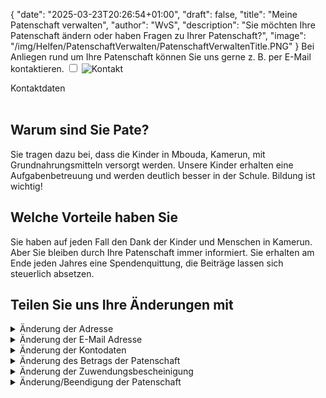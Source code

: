 {
    "date": "2025-03-23T20:26:54+01:00",
    "draft": false,
    "title": "Meine Patenschaft verwalten",
    "author": "WvS",
    "description": "Sie möchten Ihre Patenschaft ändern oder haben Fragen zu Ihrer Patenschaft?",
    "image": "/img/Helfen/PatenschaftVerwalten/PatenschaftVerwaltenTitle.PNG"
}
Bei Anliegen rund um Ihre Patenschaft können Sie uns gerne z. B. per E-Mail kontaktieren.
<input type="checkbox" id="expand-image1" />
<label for="expand-image1">
  <img class="img-centered-half" src="/img/Kontakt.png" alt="Kontakt" />
</label>
<div class="img-caption-half">Kontaktdaten</div>
<br>

## Warum sind Sie Pate?
Sie tragen dazu bei, dass die Kinder in Mbouda, Kamerun, mit Grundnahrungsmitteln versorgt werden. Unsere Kinder erhalten eine Aufgabenbetreuung und werden deutlich besser in der Schule. Bildung ist wichtig!

## Welche Vorteile haben Sie
Sie haben auf jeden Fall den Dank der Kinder und Menschen in Kamerun. Aber Sie bleiben durch Ihre Patenschaft immer informiert. Sie erhalten am Ende jeden Jahres eine Spendenquittung, die Beiträge lassen sich steuerlich absetzen.
<br> 

## Teilen Sie uns Ihre Änderungen mit
<details>
    <summary class="combobox-summary">Änderung der Adresse</summary>
    <div class="combobox-details">
        Bitte geben Sie Ihre neue Adresse ein und senden Sie dann die Daten ab.
        <br><br> 
        Vorname*  
        <input id="js-input-vorname" placeholder="" required>  
        <br><br> 
        Nachname*  
        <input id="js-input-nachname" placeholder="" required>  
        <br><br> 
        Straße und Hausnummer*  
        <input id="js-input-strasse" placeholder="" required>  
        <br><br> 
        Postleitzahl*  
        <input id="js-input-plz" placeholder="" required>  
        <br><br> 
        Wohnort*  
        <input id="js-input-wohnort" placeholder="" required>
        <br><br> 
         Telefonnummer  
        <input type="tel" id="js-input-telnummer" placeholder="">  
        <br><br> 
        <button id="js-button-pate-adress-aenderungen">Änderungen abschicken</button>  
        <br><br> 
    </div>
</details>  
<details>
    <summary class="combobox-summary">Änderung der E-Mail Adresse</summary>
    <div class="combobox-details">
        Bitte geben Sie Ihre neue E-Mail Adresse ein und senden Sie dann die Daten ab.
        <br><br> 
        Vorname*  
        <input id="js-input-vorname" placeholder="" required>  
        <br><br> 
        Nachname*  
        <input id="js-input-nachname" placeholder="" required>  
        <br><br> 
        E-Mail Adresse*  
        <input type="email" id="js-input-email" placeholder="" required>  
        <br><br> 
        <button id="js-button-pate-email-aenderung">Änderung abschicken</button>  
        <br><br> 
    </div>
</details>
<details>
    <summary class="combobox-summary">Änderung der Kontodaten</summary>
    <div class="combobox-details">  
     Bitte geben Sie Ihre neuen Kontodaten ein und senden Sie dann die Daten ab.
        <br><br> 
        Vorname*  
        <input id="js-input-vorname" placeholder="" required>  
        <br><br> 
        Nachname*  
        <input id="js-input-nachname" placeholder="" required>  
        <br><br> 
        <u>Bankverbindung:</u>
        <br><br> 
        Kontoinhaber*  
        <input id="js-input-kontoinhaber" placeholder="">  
        <br><br> 
        IBAN*  
        <br>
        <input id="js-input-iban" placeholder="">  
        <br><br> 
        BIC*  
        <br>
        <input id="js-input-bic" placeholder="">  
        <br><br> 
        Die Datenschutzerklärung habe ich gelesen und erkenne Sie ausdrücklich an.  
        <br>
        <button id="js-button-pate-konto-aenderung">Änderung abschicken</button>  
        <br><br> 
    </div>
</details>
<details>
    <summary class="combobox-summary">Änderung des Betrags der Patenschaft</summary>
    <div class="combobox-details">   
        Bitte geben Sie den neuen Betrag für Ihre Patenschaft in Euro ein und senden Sie dann die Daten ab.  
        <br><br> 
        Vorname*  
        <input id="js-input-vorname" placeholder="" required>  
        <br><br> 
        Nachname*  
        <input id="js-input-nachname" placeholder="" required>  
        <br><br> 
        Tragen Sie nur Zahlen ohne Komma oder Währung ein*  
        <br>
        <input id="js-input-jahresbeitrag" placeholder="Jahresbeitrag" required>  
        <br><br> 
        Bitte buchen Sie den Betrag per SEPA-Lastschriftmandat von meinem nachfolgenden Konto ab.  
        <br>
        Zahlungsweise* 
        <br> 
        <select id="js-zahlungsweise" name="zahlungsweise" required>
            <option value="jaehrlich">jährlich</option>
            <option value="halbjaehrlich">halbjährlich</option>
            <option value="vierteljaehrlich">vierteljährlich</option>
        </select>  
        <br><br>
        <button id="js-button-patenschaft-jahresbeitrag-aenderung">Änderung abschicken</button>  
        <br><br>   
    </div>
</details>
<details>
    <summary class="combobox-summary">Änderung der Zuwendungsbescheinigung</summary>
    <div class="combobox-details">  
        Bitte tragen Sie Ihre Änderung zur Zuwendungsbescheinigung ein und senden Sie dann die Daten ab.  
        <br><br> 
        Vorname*  
        <input id="js-input-vorname" placeholder="" required>  
        <br><br> 
        Nachname*  
        <input id="js-input-nachname" placeholder="" required>  
        <br><br> 
        Bitte wählen Sie, ob Sie eine Zuwendungsbescheinigung für das abgelaufene und gegebenenfalls für die nächsten Jahre erhalten möchten.  
        <br> 
        <select id="js-zuwendungsbescheinigung" name="zuwendungsbescheinigung" required>
            <option value="letzteJahr">nur das letzte Jahr</option>
            <option value="diesesJahr">nur dieses Jahr</option>
            <option value="letzteUndNachfolgendeJahre">das letzte Jahr und die nachfolgenden Jahre</option>
        </select>  
        <br><br>
        <button id="js-button-patenschaft-zuwendungsbescheinigung-aenderung">Änderung abschicken</button>  
        <br><br>     
    </div>
</details>
<details>
    <summary class="combobox-summary">Änderung/Beendigung der Patenschaft</summary>
    <div class="combobox-details">
        Wenn Sie Ihre Patenschaft kündigen möchten, bedauern wir das sehr. Wir bedanken uns für Ihren bisherigen Beitrag und wünschen Ihnen alles Gute.
        <br><br> 
        Vorname*  
        <input id="js-input-vorname" placeholder="" required>  
        <br><br> 
        Nachname*  
        <input id="js-input-nachname" placeholder="" required>  
        <br><br>
        <button id="js-button-patenschaft-kuendigen">Patenschaft kündigen</button>  
        <br><br>          
    </div>
</details>
